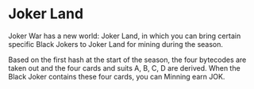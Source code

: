 # Joker Land

​Joker War has a new world: Joker Land, in which you can bring certain specific Black Jokers to Joker Land for mining during the season.

Based on the first hash at the start of the season, the four bytecodes are taken out and the four cards and suits A, B, C, D are derived. When the Black Joker contains these four cards, you can Minning earn JOK.



